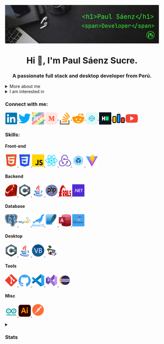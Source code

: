 <img align="center" src="./public/banner.png" alt="banner">

<h1 align="center">Hi 👋, I'm Paul Sáenz Sucre.</h1>
<h3 align="center">A passionate full stack and desktop developer from Perú.</h3>
<details>
  <summary>
  More about me
  </summary>
  <p>
  I am a full-stack web developer and a self-taught desktop developer. Currently, I am in the process of refactoring my old desktop application. The application enables users to sell food in a restaurant through a web interface. I utilize standard languages such as HTML5, CSS3, and JavaScript, along with React and Redux libraries for the front-end. For the backend, I employ Ruby on Rails and PostgreSQL.
  </p>
  <p>
  I have had a passion for computers since my childhood. My father introduced me to coding using a programming language called BASIC. As I grew older, I took it upon myself to learn Assembly language and develop an application called DSKPATCH, which served as a hard disk sector data editor. During this time, I dedicated additional hours after school to teach myself various programming languages, such as Visual Basic 6, Standard Query Language (SQL), PASCAL, JAVA, and C#, as well as object-oriented programming and other programming paradigms.
  </p>
  <p>
  This extensive experience has equipped me with the ability to design logically coherent algorithms, data structures, and application prototypes during the initial stages of the development process.
  </p>
</details>
<details>
  <summary>
    I am interested in
  </summary>
    <ul>
      <li>
        :books: I love to read, especially about programming, electronics, embedded devices, design, mathematics, and chess.
      </li>
      <li>
        :trophy: Playing chess brings me great joy.
      </li>
      <li>
        :guitar: In addition, I enjoy playing music. I have taught myself how to play the guitar and bass, and I am currently learning to play the keyboard.
      </li>
      <li>
        :wrench: Furthermore, I have a passion for crafting circuits with Arduino.
      </li>
    </ul>
</details>

<h3 align="left">Connect with me:</h3>
<p align="left">
  <a href="https://www.linkedin.com/in/paulsaenzsucre/" target="blank">
    <img align="center" src="./public/linked-in.svg" alt="linked in" height="auto" width="40" />
  </a>
  <a href="https://twitter.com/paulsaenzsucre" target="blank"><img align="center" src="./public/twitter.svg" alt="twitter" height="auto" width="40" /></a>
  <a href="https://dev.to/paulsaenzsucre" target="blank">
    <img align="center" src="./public/devto.svg" alt="dev" height="auto" width="40" />
  </a>
  <a href="https://medium.com/@paulsaenzsucre" target="blank">
    <img align="center" src="./public/medium.svg" alt="medium" height="auto" width="40" />
  </a>
  <a href="https://stackoverflow.com/users/4383086/paulsaenzsucre" target="blank">
    <img align="center" src="./public/stack-overflow.svg" alt="stack overflow" height="auto" width="40" />
  </a>
  <a href="https://www.reddit.com/user/paulsaenzsucre" target="blank">
    <img align="center" src="./public/reddit.svg" alt="reddit" height="auto" width="40" />
  </a>
  <a href="https://codepen.io/paulsaenzsucre" target="blank">
    <img align="center" src="./public/codepen.svg" alt="paulsaenzsucre" height="auto" width="40" />
  </a>
  <a href="https://www.hackerrank.com/paulsaenzsucre" target="blank">
    <img align="center" src="./public/hackerrank.svg" alt="codeforces" height="auto" width="40" />
  </a>
  <a href="https://codeforces.com/profile/paulsaenzsucre" target="blank">
    <img align="center" src="./public/codeforces.svg" alt="codeforces" height="auto" width="40" />
  </a>
  <a href="https://www.youtube.com/@paulsaenzsucre" target="blank">
    <img align="center" src="./public/youtube.svg" alt="youtube" height="auto" width="40" />
  </a>
</p>

<h3 align="left">Skills:</h3>
<h4 align="left">Front-end</h4>
<p align="left">
  <a href="https://www.w3.org/html/" target="_blank" rel="noreferrer"> 
    <img src="./public/html5.svg" title="HTML5" alt="html5" width="40" height="auto"/>
  </a>
  <a href="https://www.w3schools.com/css/" target="_blank" rel="noreferrer">
    <img src="./public/css3.svg" title="CSS3" alt="css3" width="40" height="auto"/>
  </a>
  <a href="https://developer.mozilla.org/en-US/docs/Web/JavaScript"     target="_blank" rel="noreferrer">
    <img src="./public/javascript.svg" title="JavaScript" alt="javascript" width="40" height="auto"/>
  </a>
  <a href="https://react.dev/" target="_blank" rel="noreferrer">
    <img src="./public/reactjs.svg" title="React" alt="javascript" width="40" height="auto"/>
  </a>
  <a href="https://redux.js.org/" target="_blank" rel="noreferrer">
    <img src="./public/redux.svg" title="Redux" alt="redux" width="40" height="auto"/>
  </a>
  <a href="https://webpack.js.org/" target="_blank" rel="noreferrer">
    <img src="./public/webpack.svg" title="Webpack" alt="webpack" width="40" height="auto"/>
  </a>
  <a href="https://vitejs.dev/" target="_blank" rel="noreferrer">
    <img src="./public/vite.svg" title="Vite" alt="vite" width="40" height="auto"/>
  </a>
</p>

<h4 align="left">Backend</h4>
<p align="left">
  <a href="https://www.ruby-lang.org/en/" target="_blank" rel="noreferrer">
    <img src="./public/ruby.svg" title="Ruby" alt="ruby" width="40" height="auto"/>
  </a>
  <a href="https://www.w3schools.com/cs/" target="_blank" rel="noreferrer">
    <img src="./public/csharp.svg" title="CSharp" alt="csharp" width="40" height="auto"/>
  </a>
  <a href="https://www.java.com" target="_blank" rel="noreferrer">
    <img src="./public/java.svg" title="Java" alt="java" width="40" height="40"/>
  </a>
  <a href="https://www.php.net/" target="_blank" rel="noreferrer">
    <img src="./public/php.svg" title="PHP" alt="php" width="40" height="40"/>
  </a>
  <a href="https://rubyonrails.org/" target="_blank" rel="noreferrer">
    <img src="./public/rails.svg" title="Rails" alt="rails" width="40" height="40"/>
  </a>
  <a href="https://dotnet.microsoft.com/" target="_blank" rel="noreferrer">
    <img src="./public/dotnet.svg" title="Dot Net" alt="rails" width="40" height="40"/>
  </a>
</p>

<h4 align="left">Database</h4>
<p align="left">
  <a href="https://www.postgresql.org/" target="_blank" rel="noreferrer">
    <img src="./public/postgresql.svg" title="PostgreSQL" alt="postgresql" width="40" height="40"/>
  </a>
  <a href="https://www.mysql.com/" target="_blank" rel="noreferrer">
    <img src="./public/mysql.svg" title="MySQL" alt="mysql" width="40" height="40"/>
  </a>
  <a href="https://www.mysql.com" target="_blank" rel="noreferrer">
    <img src="./public/mariadb.svg" title="MariaDB" alt="maria db" width="40" height="40"/>
  </a>
  <a href="https://www.sqlite.org/index.html" target="_blank" rel="noreferrer">
    <img src="./public/sqlite.svg" title="SQLite" alt="sqlite" width="40" height="40"/>
  </a>
  <a href="https://www.microsoft.com/en-us/microsoft-365/access" target="_blank" rel="noreferrer">
    <img src="./public/access.svg" title="MS Access" alt="access" width="40" height="40"/>
  </a>
  <a href="https://www.mysql.com" target="_blank" rel="noreferrer">
    <img src="./public/sql-server.svg" title="SQL Server" alt="maria db" width="40" height="auto"/>
  </a>
</p>

<h4 align="left">Desktop</h4>
<p align="left">
  <a href="https://www.w3schools.com/cs/" target="_blank" rel="noreferrer">
    <img src="./public/csharp.svg" title="CSharp" alt="csharp" width="40" height="auto"/>
  </a>
  <a href="https://www.java.com" target="_blank" rel="noreferrer">
    <img src="./public/java.svg" title="Java" alt="java" width="40" height="auto"/>
  </a>
  <a href="https://www.java.com" target="_blank" rel="noreferrer">
    <img src="./public/vbnet.svg" title="Visual Basic Net" alt="java" width="40" height="auto"/>
  </a>
  <a href="https://learn.microsoft.com/en-us/previous-versions/visualstudio/visual-basic-6/visual-basic-6.0-documentation" target="_blank" rel="noreferrer">
    <img src="./public/vb6.gif" title="Visual Basic 6.0" alt="Visual Basic 6.0" width="40" height="auto"/>
  </a>
</p>

<h4 align="left">Tools</h4>
<p align="left">
  <a href="https://git-scm.com/" target="_blank" rel="noreferrer">
    <img src="./public/git.svg" title="Git" alt="git" width="40" height="auto"/>
  </a>
  <a href="https://github.com/" target="_blank" rel="noreferrer">
    <img src="./public/github.svg" title="GitHub" alt="GitHub" width="40" height="auto"/>
  </a>
  <a href="https://code.visualstudio.com/" target="_blank" rel="noreferrer">
    <img src="./public/vscode.svg" title="Visual Studio Code" alt="Visual Studio Code" width="40" height="auto"/>
  </a>
  <a href="https://visualstudio.microsoft.com/" target="_blank" rel="noreferrer">
    <img src="./public/vs2022.svg" title="Visual Studio" alt="Visual Studio" width="40" height="auto"/>
  </a>
  <a href="https://www.eclipse.org/" target="_blank" rel="noreferrer">
    <img src="./public/eclipse.svg" title="Eclipse" alt="eclipse" width="40" height="auto"/>
  </a>
</p>

<h4 align="left">Misc</h4>
<p align="left">
  <a href="https://www.arduino.cc/" target="_blank" rel="noreferrer">  
    <img src="./public/arduino.svg" title="Arduino" alt="arduino" width="40" height="auto"/>
  </a>
  <a href="https://www.adobe.com/in/products/illustrator.html" target="_blank" rel="noreferrer">
    <img src="./public/illustrator.svg" title="Adobe Illustrator" alt="illustrator" width="40" height="auto"/>
  </a> 
  <a href="https://postman.com" target="_blank" rel="noreferrer">
    <img src="./public/postman.svg" title="Postman" alt="postman" width="40" height="auto"/>
  </a>
</p>

<details>
  <summary>
    <h3>Stats</h3>
  </summary>
  <p>
    <img align="center" src="https://metrics.lecoq.io/paulsaenzsucre?template=classic&activity=1&code=1&gists=1&chess=1&base=header%2C%20activity%2C%20community%2C%20repositories%2C%20metadata&base.indepth=false&base.hireable=false&base.skip=false&activity=false&activity.limit=5&activity.load=300&activity.days=14&activity.visibility=all&activity.timestamps=false&activity.filter=all&code=false&code.lines=12&code.load=400&code.days=3&code.visibility=public&gists=false&chess=false&chess.user=elalfildecolor&chess.platform=lichess.org&chess.animation=%7B%0A%20%20%22size%22%3A%2040%2C%0A%20%20%22delay%22%3A%203%2C%0A%20%20%22duration%22%3A%200.6%0A%7D%0A&config.timezone=America%2FBogota" alt="paulsaenzsucre" />
    <img align="center" src="https://github-readme-stats.vercel.app/api/top-langs?username=paulsaenzsucre&langs_count=10&count_private=true&show_icons=true&theme=transparent&locale=en&layout=compact" alt="paulsaenzsucre" />
  </p>
  <p>
    <img align="center" src="https://github-readme-stats.vercel.app/api?username=paulsaenzsucre&count_private=true&show_icons=true&theme=transparent" alt="paulsaenzsucre" />
    <img align="center" src="https://github-readme-streak-stats.herokuapp.com/?user=paulsaenzsucre&theme=transparent" alt="paulsaenzsucre" />
  </p>
</details>
